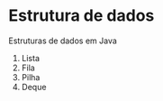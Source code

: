 # Estrutura de dados
Estruturas de dados em Java
<ol>
  <li>Lista</li>
  <li>Fila</li>
  <li>Pilha</li>
  <li>Deque</li>
</ol>
